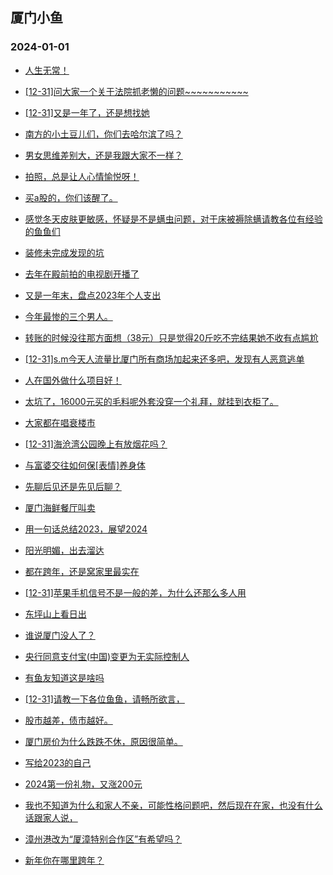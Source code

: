 ## 厦门小鱼 
### 2024-01-01

+ [人生无常！](http://bbs.xmfish.com/read-htm-tid-18128488.html)

+ [[12-31]问大家一个关于法院抓老懒的问题~~~~~~~~~~~](http://bbs.xmfish.com/read-htm-tid-18128517.html)

+ [[12-31]又是一年了，还是想找她](http://bbs.xmfish.com/read-htm-tid-18128573.html)

+ [南方的小土豆儿们，你们去哈尔滨了吗？](http://bbs.xmfish.com/read-htm-tid-18128614.html)

+ [男女思维差别大，还是我跟大家不一样？](http://bbs.xmfish.com/read-htm-tid-18128530.html)

+ [拍照，总是让人心情愉悦呀！](http://bbs.xmfish.com/read-htm-tid-18128584.html)

+ [买a股的，你们该醒了。](http://bbs.xmfish.com/read-htm-tid-18128635.html)

+ [感觉冬天皮肤更敏感，怀疑是不是螨虫问题，对于床被褥除螨请教各位有经验的鱼鱼们](http://bbs.xmfish.com/read-htm-tid-18128541.html)

+ [装修未完成发现的坑](http://bbs.xmfish.com/read-htm-tid-18128625.html)

+ [去年在殿前拍的电视剧开播了](http://bbs.xmfish.com/read-htm-tid-18128470.html)

+ [又是一年末，盘点2023年个人支出](http://bbs.xmfish.com/read-htm-tid-18128599.html)

+ [今年最惨的三个男人。](http://bbs.xmfish.com/read-htm-tid-18128505.html)

+ [转账的时候没往那方面想（38元）只是觉得20斤吃不完结果她不收有点尴尬](http://bbs.xmfish.com/read-htm-tid-18128631.html)

+ [[12-31]s.m今天人流量比厦门所有商场加起来还多吧，发现有人恶意逃单](http://bbs.xmfish.com/read-htm-tid-18128708.html)

+ [人在国外做什么项目好！](http://bbs.xmfish.com/read-htm-tid-18128685.html)

+ [太坑了，16000元买的毛料呢外套没穿一个礼拜，就挂到衣柜了。](http://bbs.xmfish.com/read-htm-tid-18128719.html)

+ [大家都在唱衰楼市](http://bbs.xmfish.com/read-htm-tid-18128669.html)

+ [[12-31]海沧湾公园晚上有放烟花吗？](http://bbs.xmfish.com/read-htm-tid-18128740.html)

+ [与富婆交往如何保[表情]养身体](http://bbs.xmfish.com/read-htm-tid-18128650.html)

+ [先聊后见还是先见后聊？](http://bbs.xmfish.com/read-htm-tid-18128706.html)

+ [厦门海鲜餐厅叫卖](http://bbs.xmfish.com/read-htm-tid-18128613.html)

+ [用一句话总结2023，展望2024](http://bbs.xmfish.com/read-htm-tid-18128798.html)

+ [阳光明媚，出去溜达](http://bbs.xmfish.com/read-htm-tid-18128641.html)

+ [都在跨年，还是窝家里最实在](http://bbs.xmfish.com/read-htm-tid-18128796.html)

+ [[12-31]苹果手机信号不是一般的差，为什么还那么多人用](http://bbs.xmfish.com/read-htm-tid-18128726.html)

+ [东坪山上看日出](http://bbs.xmfish.com/read-htm-tid-18128774.html)

+ [谁说厦门没人了？](http://bbs.xmfish.com/read-htm-tid-18128839.html)

+ [央行同意支付宝(中国)变更为无实际控制人](http://bbs.xmfish.com/read-htm-tid-18128769.html)

+ [有鱼友知道这是啥吗](http://bbs.xmfish.com/read-htm-tid-18128771.html)

+ [[12-31]请教一下各位鱼鱼，请畅所欲言，](http://bbs.xmfish.com/read-htm-tid-18128744.html)

+ [股市越差，债市越好。](http://bbs.xmfish.com/read-htm-tid-18128757.html)

+ [厦门房价为什么跌跌不休，原因很简单。](http://bbs.xmfish.com/read-htm-tid-18128821.html)

+ [写给2023的自己](http://bbs.xmfish.com/read-htm-tid-18128765.html)

+ [2024第一份礼物，又涨200元](http://bbs.xmfish.com/read-htm-tid-18128935.html)

+ [我也不知道为什么和家人不亲，可能性格问题吧，然后现在在家，也没有什么话跟家人说，](http://bbs.xmfish.com/read-htm-tid-18128783.html)

+ [漳州港改为“厦漳特别合作区”有希望吗？](http://bbs.xmfish.com/read-htm-tid-18128810.html)

+ [新年你在哪里跨年？](http://bbs.xmfish.com/read-htm-tid-18128793.html)


